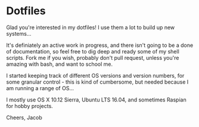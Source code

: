 # Dotfiles

Glad you're interested in my dotfiles! I use them a lot to build up new systems...


It's definiately an active work in progress, and there isn't going to be a done of documentation, so feel free to dig deep and ready some of my shell scripts. Fork me if you wish, probably don't pull request, unless you're amazing with bash, and want to school me.

I started keeping track of different OS versions and version numbers, for some granular control - this is kind of cumbersome, but needed because I am running a range of OS...

I mostly use OS X 10.12 Sierra, Ubuntu LTS 16.04, and sometimes Raspian for hobby projects.


Cheers,
Jacob

